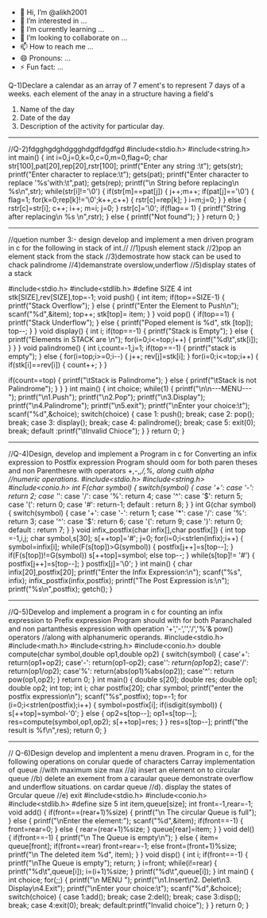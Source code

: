 - 👋 Hi, I’m @alikh2001
- 👀 I’m interested in ...
- 🌱 I’m currently learning ...
- 💞️ I’m looking to collaborate on ...
- 📫 How to reach me ...
- 😄 Pronouns: ...
- ⚡ Fun fact: ...

<!---
alikh2001/alikh2001 is a ✨ special ✨ repository because its `README.md` (this file) appears on your GitHub profile.
You can click the Preview link to take a look at your changes.
--->
Q-1)Declare a calendar as an array of 7 ement's to represent 7 days of a weeks. each element of the anay in a structure having a field's
1) Name of the day
2) Date of the day
3) Description of the activity for particular day.

-----------------------------------------------------------------------------------------------------------------------------------------------------------------------------------------------------------------------------

//Q-2)fdgghgdghdggghdgdfdgdfgd
#include<stdio.h>
#include<string.h>
int main()
{
int i=0,j=0,k=0,c=0,m=0,flag=0;
char str[100],pat[20],rep[20],rstr[100];
printf("Enter any string :\t");
gets(str);
printf("Enter character to replace:\t");
gets(pat); 
printf("Enter character to replace '%s'with:\t",pat);
gets(rep); 
printf("\n String before replacing\n \%s\n",str);
while(str[i]!='\0')
{
if(str[m]==pat[j])
{ 
j++;m++;
if(pat[j]=='\0') 
{
flag=1; 
for(k=0;rep[k]!='\0';k++,c++)
{
rstr[c]=rep[k]; 
}
i=m;j=0;
}
}
else
{
rstr[c]=str[i];
c++; i++; m=i; j=0;
}
rstr[c]='\0'; 
if(flag== 1)
{
printf("String after replacing\n %s \n",rstr);
}
else
{
printf("Not found");
}
}
return 0;
}

-----------------------------------------------------------------------------------------------------------------------------------------------------------------------------------------------------------------------------

//quetion number 3:- design develop and implement a men driven program in c for the following in stack of int.//
//1)push element stack 
//2)pop an element stack from the stack
//3)demostrate how stack can be used to chack palindrome
//4)demanstrate overslow,underflow
//5)display states of a stack

#include<stdio.h>
#include<stdlib.h>
#define SIZE 4
int stk[SIZE],rev[SIZE],top=-1;
void push()
{
int item;
if(top==SIZE-1)
{
printf("Stack Overflow");
}
else
{
printf("Enter the Element to Push\n");
scanf("%d",&item);
top++;
stk[top]= item;
}
}
void pop()
{
if(top==1)
{ 
printf("Stack Underflow");
}
else
{
printf("Poped element is %d", stk [top]);
top--;
}
}
void display()
{
int i;
if(top==-1)
{
printf("Stack is Empty");
}
else
{
printf("Elements in STACK are \n");
for(i=0;i<=top;i++)
{
printf("%d\t",stk[i]);
}
}
}
void palindrome()
{
int i,count=-1,j=1;
if(top==-1)
{
printf("stack is empty");
}
else
{
for(i=top;i>=0;i--)
{
j++;
rev[j]=stk[i];
}
for(i=0;i<=top;i++)
{
if(stk[i]==rev[i])
{
count++;
}
}

if(count==top)
{
printf("\tStack is Palindrome");
}
else
{
printf("\tStack is not Palindrome"); 
}
}
}
int main()
{
int choice;
while(1)
{
printf("\n\n---MENU---"); 
printf("\n1.Push"); 
printf("\n2.Pop"); 
printf("\n3.Display"); 
printf("\n4.Palindrome"); 
printf("\n5.exit"); 
printf("\nEnter your choice:\t"); 
scanf("%d",&choice);
switch(choice)
{
case 1: push(); 
break;
case 2: pop(); 
break;
case 3: display();
break;
case 4: palindrome();
break;
case 5: exit(0);
break;
default :printf("\tInvalid Chioce");
}
}
return 0;
}

-----------------------------------------------------------------------------------------------------------------------------------------------------------------------------------------------------------------------------

//Q-4)Design, develop and implement a Program in c for Converting an infix expression to Postfix expression Program should oom for both paren theses and non Parenthesre with operators +,-,*,/,%, along cuith alpha //numeric operations.
#include<stdio.h>
#include<string.h>
#include<conio.h>
int F(char symbol)
{
switch(symbol)
{
case '+':
case '-': return 2;
case '*':
case '/':
case '%': return 4;
case '^':
case '$': return 5;
case '(': return 0;
case '#': return-1;
default : return 8;
}
}
int G(char symbol)
{
switch(symbol)
{
case '+':
case '-': return 1;
case '*':
case '/':
case '%': return 3;
case '^':
case '$': return 6;
case '(': return 9;
case ')': return 0;
default : return 7;
}
}
void infix_postfix(char infix[],char postfix[])
{
int top =-1,i,j;
char symbol,s[30];
s[++top]='#';
j=0;
for(i=0;i<strlen(infix);i++)
{
symbol=infix[i];
while(F(s[top])>G(symbol))
{
postfix[j++]=s[top--];
}
if(F(s[top])!=G(symbol))
s[++top]=symbol;
else
top--;
} 
while(s[top]!= '#')
{
postfix[j++]=s[top--];
}
postfix[j]='\0';
}
int main()
{
char infix[20],postfix[20]; 
printf("Enter the Infix Expression:\n"); 
scanf("%s", infix); infix_postfix(infix,postfix); 
printf("The Post Expression is:\n"); printf("%s\n",postfix);
getch();
}

-----------------------------------------------------------------------------------------------------------------------------------------------------------------------------------------------------------------------------

//Q-5)Develop and implement a program in c for counting an infix expression to Prefix expression Program should with for both Paranchaled and non partanthesis expression with operation '+','-','','/','%'& pow() operators //along with alphanumeric operands.
#include<stdio.h>
#include<math.h>
#include<string.h>
#include<conio.h>
double compute(char symbol,double op1,double op2)
{
	switch(symbol)
	{
		case'+': return(op1+op2);
		case'-': return(op1-op2);
		case'*': return(op1*op2);
		case'/': return(op1/op2);
		case'%': return(abs(op1)%abs(op2));
		case'^': return pow(op1,op2);
	}
	return 0;
}
int main()
{
	double s[20];
	double res;
	double op1;
	double op2;
	int top;
	int i;
	char postfix[20];
	char symbol;
	printf("enter the postfix expression\n");
	scanf("%s",postfix);
	top=-1;
	for (i=0;i<strlen(postfix);i++)
	{
		symbol=postfix[i];
		if(isdigit(symbol))
		{
			s[++top]=symbol-'0';
		}
		else
		{
			op2=s[top--];
			op1=s[top--];
			res=compute(symbol,op1,op2);
			s[++top]=res;
		}
	}
	     res=s[top--];
	     printf("the result is %f\n",res);
	     return 0;
 }

-----------------------------------------------------------------------------------------------------------------------------------------------------------------------------------------------------------------------------

// Q-6)Design develop and implentent a menu draven. Program in c, for the following operations on corular quede of characters Carray implementation of queue
//with maximum size max
//a) insert an element on to circular queue
//b) delete an exement from a caraular queue demonstrate overflow and underflow situations. on cardar queue
//d). display the states of Grcular queue
//e) exit
#include<stdio.h>
#include<conio.h>
#include<stdlib.h>
#define size 5
int item,queue[size];
int front=-1,rear=-1;
void add()
{
if(front==(rear+1)%size)
{
printf("\n The circular Queue is full");
}
else
{
printf("\nEnter the element:");
scanf("%d",&item);
if(front==-1)
{
front=rear=0;
}
else
{ 
rear=(rear+1)%size;
}
queue[rear]=item;
}
}
void del()
{ 
if(front==-1)
{
printf("\n The Queue is empty\n");
}
else
{
item= queue[front]; 
if(front==rear)
front=rear=-1;
else
front=(front+1)%size;
printf("\n The deleted item %d", item);
}
} 
void disp()
{
int i; 
if(front==-1)
{
printf("\nThe Queue is empty");
return;
}
i=front; 
while(i!=rear)
{ 
printf("%d\t",queue[i]);
i=(i+1)%size;
} 
printf("%d\t",queue[i]);
}
int main()
{
int choice;
for(;;)
{
printf("\n MENU ");
printf("\n1.Insert\n2. Delet\n3. Display\n4.Exit");
printf("\nEnter your choice:\t");
scanf("%d",&choice);
switch(choice)
{
case 1:add(); 
break; 
case 2:del(); 
break; 
case 3:disp(); 
break; 
case 4:exit(0); 
break; 
default:printf("Invalid choice"); 
}
}
return 0;
}
